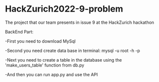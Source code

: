 # HackZurich2022-9-problem
The project that our team presents in issue 9 at the HackZurich hackathon



BackEnd Part:

-First you need to download MySql

-Second you need create data base in terminal: mysql -u root -h -p

-Next you need to create a table in the database using the 'make_users_table' function from db.py

-And then you can run app.py and use the API
